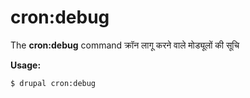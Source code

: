 # cron:debug
The **cron:debug** command क्रॉन लागू करने वाले मोड्यूलों की सूचि

**Usage:**
```
$ drupal cron:debug 
```
